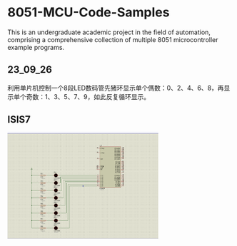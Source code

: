 # 8051-MCU-Code-Samples
This is an undergraduate academic project in the field of automation, comprising a comprehensive collection of multiple 8051 microcontroller example programs.  
## 23_09_26

利用单片机控制一个8段LED数码管先猪环显示单个傌数：0、2、4、6、8，再显示单个奇数：1、3、5、7、9，如此反复循环显示。

## ISIS7

<img src="img-storage/8051.png" alt="image1" style="zoom: 33%;" />